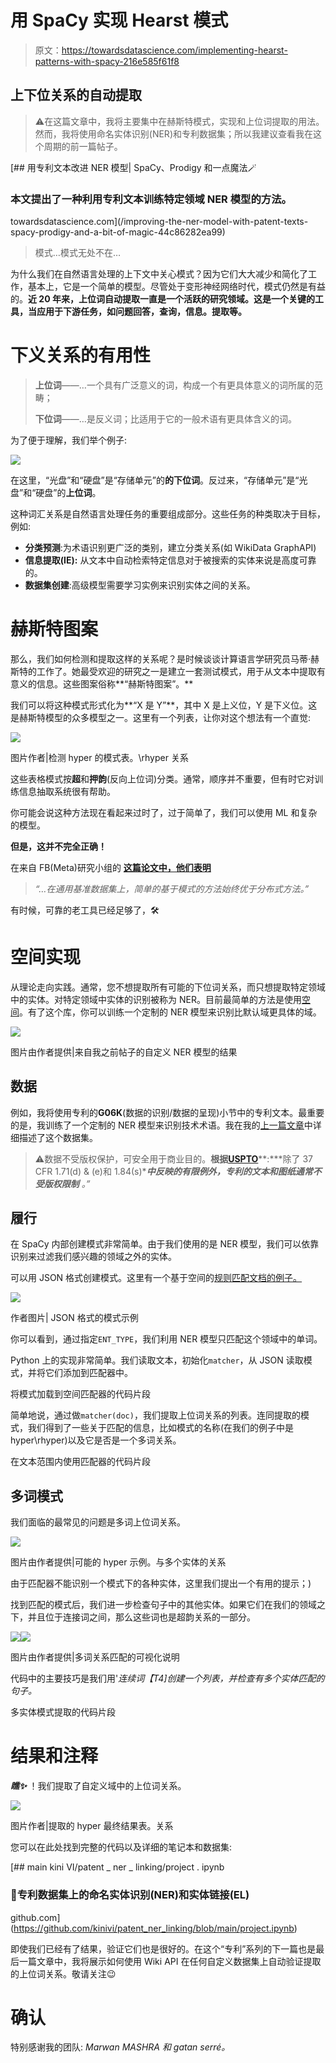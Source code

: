 # 用 SpaCy 实现 Hearst 模式

> 原文：<https://towardsdatascience.com/implementing-hearst-patterns-with-spacy-216e585f61f8>

## 上下位关系的自动提取

> ⚠️在这篇文章中，我将主要集中在赫斯特模式，实现和上位词提取的用法。然而，我将使用命名实体识别(NER)和专利数据集；所以我建议查看我在这个周期的前一篇帖子。

[](/improving-the-ner-model-with-patent-texts-spacy-prodigy-and-a-bit-of-magic-44c86282ea99) [## 用专利文本改进 NER 模型| SpaCy、Prodigy 和一点魔法🪄

### 本文提出了一种利用专利文本训练特定领域 NER 模型的方法。

towardsdatascience.com](/improving-the-ner-model-with-patent-texts-spacy-prodigy-and-a-bit-of-magic-44c86282ea99) 

> 模式…模式无处不在…

为什么我们在自然语言处理的上下文中关心模式？因为它们大大减少和简化了工作，基本上，它是一个简单的模型。尽管处于变形神经网络时代，模式仍然是有益的。**近 20 年来，上位词自动提取一直是一个活跃的研究领域。这是一个关键的工具，当应用于下游任务，如问题回答，查询，信息。提取等。**

# 下义关系的有用性

> **上位词**——…一个具有广泛意义的词，构成一个有更具体意义的词所属的范畴；
> 
> **下位词**——…是反义词；比适用于它的一般术语有更具体含义的词。

为了便于理解，我们举个例子:

![](img/1b13142d91e2fc36dc71cbc862028937.png)

在这里，“光盘”和“硬盘”是“存储单元”的**的下位词**。反过来，“存储单元”是“光盘”和“硬盘”的**上位词**。

这种词汇关系是自然语言处理任务的重要组成部分。这些任务的种类取决于目标，例如:

*   **分类预测**:为术语识别更广泛的类别，建立分类关系(如 WikiData GraphAPI)
*   **信息提取(IE):** 从文本中自动检索特定信息对于被搜索的实体来说是高度可靠的。
*   **数据集创建**:高级模型需要学习实例来识别实体之间的关系。

# 赫斯特图案

那么，我们如何检测和提取这样的关系呢？是时候谈谈计算语言学研究员马蒂·赫斯特的工作了。她最受欢迎的研究之一是建立一套测试模式，用于从文本中提取有意义的信息。这些图案俗称**“赫斯特图案”。**

我们可以将这种模式形式化为**“X 是 Y”**，其中 X 是上义位，Y 是下义位。这是赫斯特模型的众多模型之一。这里有一个列表，让你对这个想法有一个直觉:

![](img/f2632a86a6b36920ee79f49ae5b89517.png)

图片作者|检测 hyper 的模式表。\rhyper 关系

这些表格模式按**超**和**押韵**(反向上位词)分类。通常，顺序并不重要，但有时它对训练信息抽取系统很有帮助。

你可能会说这种方法现在看起来过时了，过于简单了，我们可以使用 ML 和复杂的模型。

**但是，这并不完全正确！**

在来自 FB(Meta)研究小组的 [**这篇论文中，他们表明**](https://arxiv.org/pdf/1806.03191.pdf)

> *“…在通用基准数据集上，简单的基于模式的方法始终优于分布式方法。”*

有时候，可靠的老工具已经足够了，🛠

# 空间实现

从理论走向实践。通常，您不想提取所有可能的下位词关系，而只想提取特定领域中的实体。对特定领域中实体的识别被称为 NER。目前最简单的方法是使用[空间](https://spacy.io)。有了这个库，你可以训练一个定制的 NER 模型来识别比默认域更具体的域。

![](img/92efbdb309d38a0f75b5056229b73715.png)

图片由作者提供|来自我之前帖子的自定义 NER 模型的结果

## 数据

例如，我将使用专利的**G06K**(数据的识别/数据的呈现)小节中的专利文本。最重要的是，我训练了一个定制的 NER 模型来识别技术术语。我在我的[上一篇文章](https://medium.com/towards-data-science/improving-the-ner-model-with-patent-texts-spacy-prodigy-and-a-bit-of-magic-44c86282ea99)中详细描述了这个数据集。

> ⚠️数据不受版权保护，可安全用于商业目的。**根据**[**USPTO**](http://www.uspto.gov/news/media/ccpubguide.jsp)**:***除了 37 CFR 1.71(d) & (e)和 1.84(s)****中反映的有限例外，专利的文本和图纸通常不受版权限制*** *。”*

## 履行

在 SpaCy 内部创建模式非常简单。由于我们使用的是 NER 模型，我们可以依靠识别来过滤我们感兴趣的领域之外的实体。

可以用 JSON 格式创建模式。这里有一个基于空间的[规则匹配文档的例子。](https://spacy.io/usage/rule-based-matching)

![](img/656f3492d22ec7541e0f32a0c4c9527c.png)

作者图片| JSON 格式的模式示例

你可以看到，通过指定`ENT_TYPE`，我们利用 NER 模型只匹配这个领域中的单词。

Python 上的实现非常简单。我们读取文本，初始化`matcher`，从 JSON 读取模式，并将它们添加到匹配器中。

将模式加载到空间匹配器的代码片段

简单地说，通过做`matcher(doc)`，我们提取上位词关系的列表。连同提取的模式，我们得到了一些关于匹配的信息，比如模式的名称(在我们的例子中是 hyper\rhyper)以及它是否是一个多词关系。

在文本范围内使用匹配器的代码片段

## 多词模式

我们面临的最常见的问题是多词上位词关系。

![](img/7aa7ca01f201a43a7703ec2d92b77ba6.png)

图片由作者提供|可能的 hyper 示例。与多个实体的关系

由于匹配器不能识别一个模式下的各种实体，这里我们提出一个有用的提示；)

找到匹配的模式后，我们进一步检查句子中的其他实体。如果它们在我们的领域之下，并且位于连接词之间，那么这些词也是超韵关系的一部分。

![](img/51c8ffaae014f0b5e2014411bcb2d89c.png)![](img/7191ad2f51ba56c62f42aade1b5a5009.png)

图片由作者提供|多词关系匹配的可视化说明

代码中的主要技巧是我们用'*连续词【T4]创建一个列表，并检查有多个实体匹配的句子。*

多实体模式提取的代码片段

# 结果和注释

***瞧✨*** ！我们提取了自定义域中的上位词关系。

![](img/a2b52bc11d4da3e4a852fd694e836e2a.png)

图片作者|提取的 hyper 最终结果表。关系

您可以在此处找到完整的代码以及详细的笔记本和数据集:

[](https://github.com/kinivi/patent_ner_linking/blob/main/project.ipynb) [## main kini VI/patent _ ner _ linking/project . ipynb

### 📰专利数据集上的命名实体识别(NER)和实体链接(EL)

github.com\](https://github.com/kinivi/patent_ner_linking/blob/main/project.ipynb) 

即使我们已经有了结果，验证它们也是很好的。在这个“专利”系列的下一篇也是最后一篇文章中，我将展示如何使用 Wiki API 在任何自定义数据集上自动验证提取的上位词关系。敬请关注😉

# 确认

特别感谢我的团队: *Marwan MASHRA 和 gatan serré。*